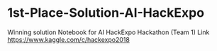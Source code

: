 # 1st-Place-Solution-AI-HackExpo
Winning solution Notebook for AI HackExpo Hackathon (Team 1)
Link
https://www.kaggle.com/c/hackexpo2018
